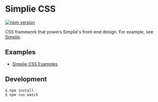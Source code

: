 # Simplie CSS

[![npm version](https://badge.fury.io/js/simplie-css.svg)](https://badge.fury.io/js/simplie-css)

CSS framework that powers Simplie's front-end design.
For example, see [Simplie](http://simplie.jp).

## Examples

- [Simplie CSS Examples](https://simplie.github.io/simplie-css/)

## Development

```
$ npm install
$ npm run watch
```

